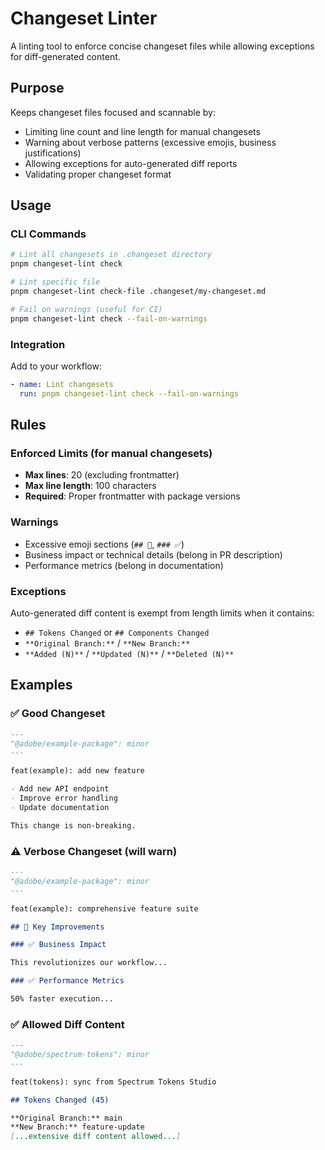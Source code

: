 # Changeset Linter

A linting tool to enforce concise changeset files while allowing exceptions for diff-generated content.

## Purpose

Keeps changeset files focused and scannable by:

- Limiting line count and line length for manual changesets
- Warning about verbose patterns (excessive emojis, business justifications)
- Allowing exceptions for auto-generated diff reports
- Validating proper changeset format

## Usage

### CLI Commands

```bash
# Lint all changesets in .changeset directory
pnpm changeset-lint check

# Lint specific file
pnpm changeset-lint check-file .changeset/my-changeset.md

# Fail on warnings (useful for CI)
pnpm changeset-lint check --fail-on-warnings
```

### Integration

Add to your workflow:

```yaml
- name: Lint changesets
  run: pnpm changeset-lint check --fail-on-warnings
```

## Rules

### Enforced Limits (for manual changesets)

- **Max lines**: 20 (excluding frontmatter)
- **Max line length**: 100 characters
- **Required**: Proper frontmatter with package versions

### Warnings

- Excessive emoji sections (`## 🚀`, `### ✅`)
- Business impact or technical details (belong in PR description)
- Performance metrics (belong in documentation)

### Exceptions

Auto-generated diff content is exempt from length limits when it contains:

- `## Tokens Changed` or `## Components Changed`
- `**Original Branch:**` / `**New Branch:**`
- `**Added (N)**` / `**Updated (N)**` / `**Deleted (N)**`

## Examples

### ✅ Good Changeset

```markdown
---
"@adobe/example-package": minor
---

feat(example): add new feature

- Add new API endpoint
- Improve error handling
- Update documentation

This change is non-breaking.
```

### ⚠️ Verbose Changeset (will warn)

```markdown
---
"@adobe/example-package": minor
---

feat(example): comprehensive feature suite

## 🚀 Key Improvements

### ✅ Business Impact

This revolutionizes our workflow...

### ✅ Performance Metrics

50% faster execution...
```

### ✅ Allowed Diff Content

```markdown
---
"@adobe/spectrum-tokens": minor
---

feat(tokens): sync from Spectrum Tokens Studio

## Tokens Changed (45)

**Original Branch:** main
**New Branch:** feature-update
[...extensive diff content allowed...]
```
